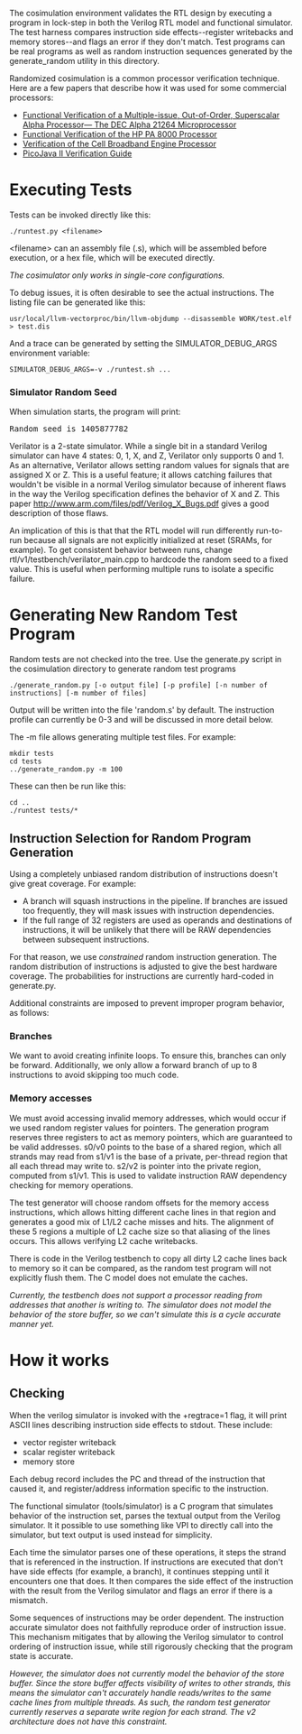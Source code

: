 The cosimulation environment validates the RTL design by executing a program in lock-step
in both the Verilog RTL model and functional simulator. The test harness compares instruction side
effects--register writebacks and memory stores--and flags an error if they don't match. Test programs can be 
real programs as well as random instruction sequences generated by the generate_random utility in this directory. 

Randomized cosimulation is a common processor verification technique. Here are a few papers that describe how 
it was used for some commercial processors:

* [Functional Verification of a Multiple-issue, Out-of-Order, Superscalar Alpha Processor— The DEC Alpha 21264 Microprocessor](http://www.cs.clemson.edu/~mark/464/21264.verification.pdf) 
* [Functional Verification of the HP PA 8000 Processor](http://www.cs.clemson.edu/~mark/464/hp8000.verification.pdf) 
* [Verification of the Cell Broadband Engine Processor](http://www.cs.york.ac.uk/rts/docs/DAC-1964-2006/PAPERS/2006/DAC06/PDFFILES/P0338.PDF) 
* [PicoJava II Verification Guide](http://www1.pldworld.com/@xilinx/html/pds/HDL/picoJava-II/docs/pj2-verif-guide.pdf)

# Executing Tests

Tests can be invoked directly like this:

    ./runtest.py <filename>

&lt;filename&gt; can an assembly file (.s), which will be assembled before execution, or a hex file, which will be executed directly. 

_The cosimulator only works in single-core configurations._

To debug issues, it is often desirable to see the actual instructions.  The listing file can be generated like this:

    usr/local/llvm-vectorproc/bin/llvm-objdump --disassemble WORK/test.elf > test.dis

And a trace can be generated by setting the SIMULATOR_DEBUG_ARGS environment variable:

    SIMULATOR_DEBUG_ARGS=-v ./runtest.sh ...

### Simulator Random Seed

When simulation starts, the program will print:
<pre>
Random seed is 1405877782
</pre>

Verilator is a 2-state simulator. While a single bit in a standard Verilog simulator can have 4 states: 
0, 1, X, and Z, Verilator only supports 0 and 1. As an alternative, Verilator allows setting random values 
for signals that are assigned X or Z.  This is a useful feature; it allows catching failures 
that wouldn't be visible in a normal Verilog simulator because of inherent flaws in the way the Verilog 
specification defines the behavior of X and Z. This paper http://www.arm.com/files/pdf/Verilog_X_Bugs.pdf 
gives a good description of those flaws.

An implication of this is that that the RTL model will run differently run-to-run because all 
signals are not explicitly initialized at reset (SRAMs, for example).  To get consistent behavior between
runs, change rtl/v1/testbench/verilator_main.cpp to hardcode the random seed to a fixed value.  This is useful 
when performing multiple runs to isolate a specific failure.

# Generating New Random Test Program
 
Random tests are not checked into the tree. Use the generate.py script in the cosimulation directory to generate random test programs

    ./generate_random.py [-o output file] [-p profile] [-n number of instructions] [-m number of files]

Output will be written into the file 'random.s' by default.  The instruction
profile can currently be 0-3 and will be discussed in more detail below.

The -m file allows generating multiple test files.  For example:

    mkdir tests
    cd tests
    ../generate_random.py -m 100

These can then be run like this:

    cd ..
    ./runtest tests/*

## Instruction Selection for Random Program Generation
 
Using a completely unbiased random distribution of instructions doesn't give 
great coverage. For example:
* A branch will squash instructions in the pipeline.  If branches are issued too frequently,
they will mask issues with instruction dependencies.
* If the full range of 32 registers are used as operands and destinations of instructions,
it will be unlikely that there will be RAW dependencies between subsequent instructions.

For that reason, we use _constrained_ random instruction generation.  The random distribution 
of instructions is adjusted to give the best hardware coverage.  The probabilities for instructions
are currently hard-coded in generate.py.

Additional constraints are imposed to prevent improper program behavior, as follows:

### Branches

We want to avoid creating infinite loops. To ensure this, branches can
only be forward. Additionally, we only allow a forward branch of up to 8
instructions to avoid skipping too much code.

### Memory accesses

We must avoid accessing invalid memory addresses, which would occur
if we used random register values for pointers. The generation program reserves three registers to act as 
memory pointers, which are guaranteed to be valid addresses.  s0/v0 points to the base of a shared region, 
which all strands may read from s1/v1 is the base of a private, per-thread region that all each thread may 
write to.  s2/v2 is pointer into the private region, computed from s1/v1. This is used to validate 
instruction RAW dependency checking for memory operations.

The test generator will choose random offsets for the memory access
instructions, which allows hitting different cache lines in that region
and generates a good mix of L1/L2 cache misses and hits. The alignment
of these 5 regions a multiple of L2 cache size so that aliasing of
the lines occurs.  This allows verifying L2 cache writebacks.

There is code in the Verilog testbench to copy all dirty L2 cache lines back to memory so it can be
compared, as the random test program will not explicitly
flush them. The C model does not emulate the caches.

_Currently, the testbench does not support a processor reading from 
addresses that another is writing to.  The simulator does not model the 
behavior of the store buffer, so we can't simulate this is a cycle accurate
manner yet._


# How it works
## Checking
 
When the verilog simulator is invoked with the +regtrace=1 flag, it will
print ASCII lines describing instruction side effects to stdout. These include:
* vector register writeback 
* scalar register writeback 
* memory store 

Each debug record includes the PC and thread of the instruction that caused it,
and register/address information specific to the instruction.

The functional simulator (tools/simulator) is a C program that
simulates behavior of the instruction set, parses the textual output
from the Verilog simulator.  It it possible to use something like VPI to
directly call into the simulator, but text output is used instead for
simplicity.

Each time the simulator parses one of these operations, it steps the strand
that is referenced in the instruction.  If instructions are executed
that don't have side effects (for example, a branch), it continues
stepping until it encounters one that does.  It then compares the side
effect of the instruction with the result from the Verilog simulator and
flags an error if there is a mismatch.

Some sequences of instructions may be order dependent. The instruction
accurate simulator does not faithfully reproduce order of instruction
issue. This mechanism mitigates that by allowing the Verilog simulator
to control ordering of instruction issue, while still rigorously
checking that the program state is accurate.

_However, the simulator does not currently model the behavior of the
store buffer. Since the store buffer affects visibility of writes to
other strands, this means the simulator can't accurately handle
reads/writes to the same cache lines from multiple threads. As such, the
random test generator currently reserves a separate write region for
each strand. The v2 architecture does not have this constraint._


